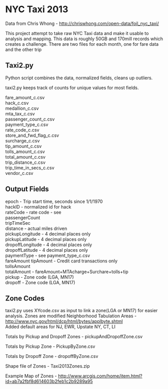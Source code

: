 NYC Taxi 2013
=======

Data from Chris Whong - http://chriswhong.com/open-data/foil_nyc_taxi/

This project attempt to take raw NYC Taxi data and make it usable to analysis and mapping.
This data is roughly 50GB and 170mill records which creates a challenge.
There are two files for each month, one for fare data and the other trip


Taxi2.py
-----------
Python script combines the data, normalized fields, cleans up outliers.

taxi2.py keeps track of counts for unique values for most fields.

   fare_amount_c.csv  
   hack_c.csv  
   medallion_c.csv  
   mta_tax_c.csv  
   passenger_count_c.csv  
   payment_type_c.csv  
   rate_code_c.csv  
   store_and_fwd_flag_c.csv  
   surcharge_c.csv  
   tip_amount_c.csv  
   tolls_amount_c.csv  
   total_amount_c.csv  
   trip_distance_c.csv  
   trip_time_in_secs_c.csv  
   vendor_c.csv 
   
Output Fields
-----------
   epoch - Trip start time, seconds since 1/1/1970  
   hackID - normalized id for hack  
   rateCode - rate code - see   
   passengerCount  
   tripTimeSec  
   distance - actual miles driven  
   pickupLongitude - 4 decimal places only  
   pickupLatitude - 4 decimal places only  
   dropoffLongitude - 4 decimal places only  
   dropoffLatitude - 4 decimal places only  
   paymentType - see payment_type_c.csv  
   fareAmount
   tipAmount - Credit card transactions only  
   tollsAmount   
   totalAmount - fareAmount+MTAcharge+Surchare+tolls+tip  
   pickup - Zone code (LGA, MN17)  
   dropoff - Zone code (LGA, MN17)  

Zone Codes
-------------

taxi2.py uses XYcode.csv as input to link a zone(LGA or MN17) for easier analysis.  Zones are modified Neighborhood        Tabulation Areas - http://www.nyc.gov/html/dcp/html/bytes/applbyte.shtml  
   Added default areas for NJ, EWR, Upstate NY, CT, LI  

Totals by Pickup and Dropoff Zones - pickupAndDropoffZone.csv

Totals by Pickup Zone - PickupByZone.csv

Totals by Dropoff Zone - dropoffByZone.csv

Shape file of Zones - Taxi2013Zones.zip

Example Map of Zones - http://www.arcgis.com/home/item.html?id=ab7a2fbf8d614603b2feb1c2b9289a95

